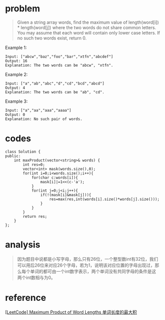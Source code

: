 # problem
>Given a string array words, find the maximum value of length(word[i]) * length(word[j]) where the two words do not share common letters. You may assume that each word will contain only lower case letters. If no such two words exist, return 0.

Example 1:
```
Input: ["abcw","baz","foo","bar","xtfn","abcdef"]
Output: 16 
Explanation: The two words can be "abcw", "xtfn".
```
Example 2:
```
Input: ["a","ab","abc","d","cd","bcd","abcd"]
Output: 4 
Explanation: The two words can be "ab", "cd".
```
Example 3:
```
Input: ["a","aa","aaa","aaaa"]
Output: 0 
Explanation: No such pair of words.
```

# codes
```
class Solution {
public:
    int maxProduct(vector<string>& words) {
        int res=0;
        vector<int> mask(words.size(),0);
        for(int i=0;i<words.size();i++){
            for(char c:words[i]){
                mask[i]|=1<<(c-'a');
            }
            for(int j=0;j<i;j++){
                if(!(mask[i]&mask[j])){
                    res=max(res,int(words[i].size()*words[j].size()));
                }
            }
        }
        return res;
    }
};
```

# analysis
>因为题目中说都是小写字母，那么只有26位，一个整型数int有32位，我们可以用后26位来对应26个字母，若为1，说明该对应位置的字母出现过，那么每个单词的都可由一个int数字表示，两个单词没有共同字母的条件是这两个int数相与为0。


# reference
[[LeetCode] Maximum Product of Word Lengths 单词长度的最大积][1]


[1]: http://www.cnblogs.com/grandyang/p/5090058.html